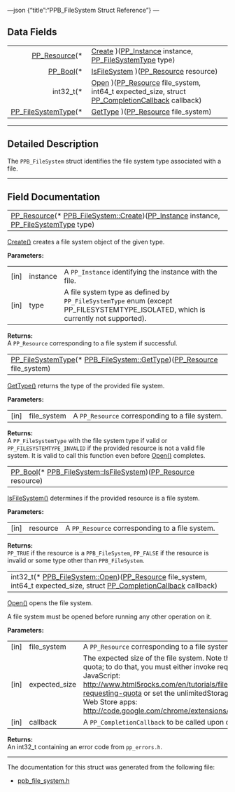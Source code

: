 —json {“title”:“PPB\_FileSystem Struct Reference”} —

Data Fields
-----------

<table><tbody><tr class="odd"><td style="text-align: right;"><a href="/docs/native-client/pepper_beta/c/group___typedefs#gafdc3895ee80f4750d0d95ae1b677e9b7" class="el">PP_Resource</a>(* </td><td><a href="/docs/native-client/pepper_beta/c/struct_p_p_b___file_system__1__0#a14946dd216cfe9cf786b2c1442588083" class="el">Create</a> )(<a href="/docs/native-client/pepper_beta/c/group___typedefs#ga89b662403e6a687bb914b80114c0d19d" class="el">PP_Instance</a> instance, <a href="/docs/native-client/pepper_beta/c/group___enums#ga87b353f2ec8935c9c3294daff612c145" class="el">PP_FileSystemType</a> type)</td></tr><tr class="even"><td style="text-align: right;"><a href="/docs/native-client/pepper_beta/c/group___enums#ga4f272d99be14aacafe08dfd4ef830918" class="el">PP_Bool</a>(* </td><td><a href="/docs/native-client/pepper_beta/c/struct_p_p_b___file_system__1__0#a4d65860ba1d916f2488bab25e89d2dba" class="el">IsFileSystem</a> )(<a href="/docs/native-client/pepper_beta/c/group___typedefs#gafdc3895ee80f4750d0d95ae1b677e9b7" class="el">PP_Resource</a> resource)</td></tr><tr class="odd"><td style="text-align: right;">int32_t(* </td><td><a href="/docs/native-client/pepper_beta/c/struct_p_p_b___file_system__1__0#a9add9cdffaa742c8d19c33a73bca9e3a" class="el">Open</a> )(<a href="/docs/native-client/pepper_beta/c/group___typedefs#gafdc3895ee80f4750d0d95ae1b677e9b7" class="el">PP_Resource</a> file_system, int64_t expected_size, struct <a href="/docs/native-client/pepper_beta/c/struct_p_p___completion_callback/" class="el">PP_CompletionCallback</a> callback)</td></tr><tr class="even"><td style="text-align: right;"><a href="/docs/native-client/pepper_beta/c/group___enums#ga87b353f2ec8935c9c3294daff612c145" class="el">PP_FileSystemType</a>(* </td><td><a href="/docs/native-client/pepper_beta/c/struct_p_p_b___file_system__1__0#a59a9fed00deae5bfbc9480184232ab68" class="el">GetType</a> )(<a href="/docs/native-client/pepper_beta/c/group___typedefs#gafdc3895ee80f4750d0d95ae1b677e9b7" class="el">PP_Resource</a> file_system)</td></tr></tbody></table>

------------------------------------------------------------------------

<span id="details" class="anchor" style="margin: 0;"></span>

Detailed Description
--------------------

The `PPB_FileSystem` struct identifies the file system type associated with a file.

------------------------------------------------------------------------

Field Documentation
-------------------

<span id="a14946dd216cfe9cf786b2c1442588083" class="anchor" style="margin: 0;"></span>

<table><tbody><tr class="odd"><td><a href="/docs/native-client/pepper_beta/c/group___typedefs#gafdc3895ee80f4750d0d95ae1b677e9b7" class="el">PP_Resource</a>(* <a href="/docs/native-client/pepper_beta/c/struct_p_p_b___file_system__1__0#a14946dd216cfe9cf786b2c1442588083" class="el">PPB_FileSystem::Create</a>)(<a href="/docs/native-client/pepper_beta/c/group___typedefs#ga89b662403e6a687bb914b80114c0d19d" class="el">PP_Instance</a> instance, <a href="/docs/native-client/pepper_beta/c/group___enums#ga87b353f2ec8935c9c3294daff612c145" class="el">PP_FileSystemType</a> type)</td></tr></tbody></table>

<a href="/docs/native-client/pepper_beta/c/struct_p_p_b___file_system__1__0#a14946dd216cfe9cf786b2c1442588083" class="el" title="Create() creates a file system object of the given type.">Create()</a> creates a file system object of the given type.

**Parameters:**  

<table><tbody><tr class="odd"><td>[in]</td><td>instance</td><td>A <code>PP_Instance</code> identifying the instance with the file.</td></tr><tr class="even"><td>[in]</td><td>type</td><td>A file system type as defined by <code>PP_FileSystemType</code> enum (except PP_FILESYSTEMTYPE_ISOLATED, which is currently not supported).</td></tr></tbody></table>

**Returns:**  
A `PP_Resource` corresponding to a file system if successful.

<span id="a59a9fed00deae5bfbc9480184232ab68" class="anchor" style="margin: 0;"></span>

<table><tbody><tr class="odd"><td><a href="/docs/native-client/pepper_beta/c/group___enums#ga87b353f2ec8935c9c3294daff612c145" class="el">PP_FileSystemType</a>(* <a href="/docs/native-client/pepper_beta/c/struct_p_p_b___file_system__1__0#a59a9fed00deae5bfbc9480184232ab68" class="el">PPB_FileSystem::GetType</a>)(<a href="/docs/native-client/pepper_beta/c/group___typedefs#gafdc3895ee80f4750d0d95ae1b677e9b7" class="el">PP_Resource</a> file_system)</td></tr></tbody></table>

<a href="/docs/native-client/pepper_beta/c/struct_p_p_b___file_system__1__0#a59a9fed00deae5bfbc9480184232ab68" class="el" title="GetType() returns the type of the provided file system.">GetType()</a> returns the type of the provided file system.

**Parameters:**  

<table><tbody><tr class="odd"><td>[in]</td><td>file_system</td><td>A <code>PP_Resource</code> corresponding to a file system.</td></tr></tbody></table>

**Returns:**  
A `PP_FileSystemType` with the file system type if valid or `PP_FILESYSTEMTYPE_INVALID` if the provided resource is not a valid file system. It is valid to call this function even before <a href="/docs/native-client/pepper_beta/c/struct_p_p_b___file_system__1__0#a9add9cdffaa742c8d19c33a73bca9e3a" class="el" title="Open() opens the file system.">Open()</a> completes.

<span id="a4d65860ba1d916f2488bab25e89d2dba" class="anchor" style="margin: 0;"></span>

<table><tbody><tr class="odd"><td><a href="/docs/native-client/pepper_beta/c/group___enums#ga4f272d99be14aacafe08dfd4ef830918" class="el">PP_Bool</a>(* <a href="/docs/native-client/pepper_beta/c/struct_p_p_b___file_system__1__0#a4d65860ba1d916f2488bab25e89d2dba" class="el">PPB_FileSystem::IsFileSystem</a>)(<a href="/docs/native-client/pepper_beta/c/group___typedefs#gafdc3895ee80f4750d0d95ae1b677e9b7" class="el">PP_Resource</a> resource)</td></tr></tbody></table>

<a href="/docs/native-client/pepper_beta/c/struct_p_p_b___file_system__1__0#a4d65860ba1d916f2488bab25e89d2dba" class="el" title="IsFileSystem() determines if the provided resource is a file system.">IsFileSystem()</a> determines if the provided resource is a file system.

**Parameters:**  

<table><tbody><tr class="odd"><td>[in]</td><td>resource</td><td>A <code>PP_Resource</code> corresponding to a file system.</td></tr></tbody></table>

**Returns:**  
`PP_TRUE` if the resource is a `PPB_FileSystem`, `PP_FALSE` if the resource is invalid or some type other than `PPB_FileSystem`.

<span id="a9add9cdffaa742c8d19c33a73bca9e3a" class="anchor" style="margin: 0;"></span>

<table><tbody><tr class="odd"><td>int32_t(* <a href="/docs/native-client/pepper_beta/c/struct_p_p_b___file_system__1__0#a9add9cdffaa742c8d19c33a73bca9e3a" class="el">PPB_FileSystem::Open</a>)(<a href="/docs/native-client/pepper_beta/c/group___typedefs#gafdc3895ee80f4750d0d95ae1b677e9b7" class="el">PP_Resource</a> file_system, int64_t expected_size, struct <a href="/docs/native-client/pepper_beta/c/struct_p_p___completion_callback/" class="el">PP_CompletionCallback</a> callback)</td></tr></tbody></table>

<a href="/docs/native-client/pepper_beta/c/struct_p_p_b___file_system__1__0#a9add9cdffaa742c8d19c33a73bca9e3a" class="el" title="Open() opens the file system.">Open()</a> opens the file system.

A file system must be opened before running any other operation on it.

**Parameters:**  

<table><tbody><tr class="odd"><td>[in]</td><td>file_system</td><td>A <code>PP_Resource</code> corresponding to a file system.</td></tr><tr class="even"><td>[in]</td><td>expected_size</td><td>The expected size of the file system. Note that this does not request quota; to do that, you must either invoke requestQuota from JavaScript: <a href="http://www.html5rocks.com/en/tutorials/file/filesystem/#toc-requesting-quota">http://www.html5rocks.com/en/tutorials/file/filesystem/#toc-requesting-quota</a> or set the unlimitedStorage permission for Chrome Web Store apps: <a href="http://code.google.com/chrome/extensions/manifest.html#permissions">http://code.google.com/chrome/extensions/manifest.html#permissions</a></td></tr><tr class="odd"><td>[in]</td><td>callback</td><td>A <code>PP_CompletionCallback</code> to be called upon completion of <a href="/docs/native-client/pepper_beta/c/struct_p_p_b___file_system__1__0#a9add9cdffaa742c8d19c33a73bca9e3a" class="el" title="Open() opens the file system.">Open()</a>.</td></tr></tbody></table>

**Returns:**  
An int32\_t containing an error code from `pp_errors.h`.

------------------------------------------------------------------------

The documentation for this struct was generated from the following file:

-   <a href="/docs/native-client/pepper_beta/c/ppb__file__system_8h/" class="el">ppb_file_system.h</a>
